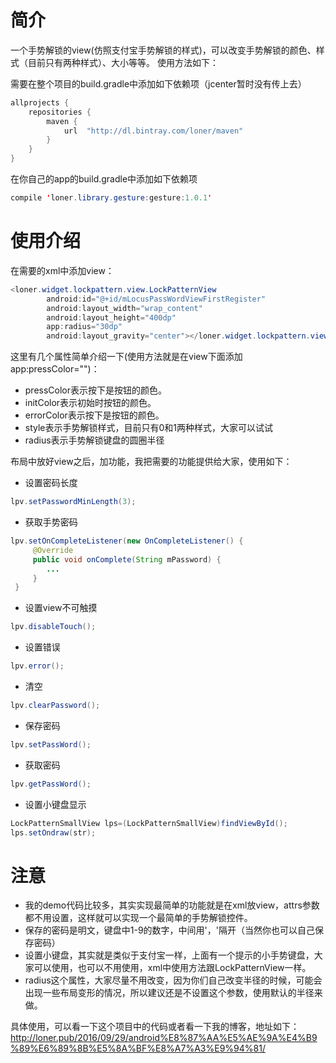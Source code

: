 # 简介

一个手势解锁的view(仿照支付宝手势解锁的样式)，可以改变手势解锁的颜色、样式（目前只有两种样式）、大小等等。
使用方法如下：

需要在整个项目的build.gradle中添加如下依赖项（jcenter暂时没有传上去）
``` java
allprojects {
    repositories {
        maven {
            url  "http://dl.bintray.com/loner/maven"
        }
    }
}
```

在你自己的app的build.gradle中添加如下依赖项
``` java
compile 'loner.library.gesture:gesture:1.0.1'
```

# 使用介绍

在需要的xml中添加view：
``` java
<loner.widget.lockpattern.view.LockPatternView
        android:id="@+id/mLocusPassWordViewFirstRegister"
        android:layout_width="wrap_content"
        android:layout_height="400dp"
        app:radius="30dp"
        android:layout_gravity="center"></loner.widget.lockpattern.view.LockPatternView>
```

这里有几个属性简单介绍一下(使用方法就是在view下面添加app:pressColor="")：
-  pressColor表示按下是按钮的颜色。 
-  initColor表示初始时按钮的颜色。
-  errorColor表示按下是按钮的颜色。 
-  style表示手势解锁样式，目前只有0和1两种样式，大家可以试试
-  radius表示手势解锁键盘的圆圈半径

布局中放好view之后，加功能，我把需要的功能提供给大家，使用如下：

- 设置密码长度
``` java
lpv.setPasswordMinLength(3);

```
- 获取手势密码
``` java
lpv.setOnCompleteListener(new OnCompleteListener() {
     @Override
     public void onComplete(String mPassword) {
     	...
     }
 }
 ```
 - 设置view不可触摸

 ``` java
lpv.disableTouch();
```
 - 设置错误

 ``` java
lpv.error();
```
 - 清空

 ``` java
lpv.clearPassword();
```
 - 保存密码

 ``` java
lpv.setPassWord();
```
 - 获取密码

 ``` java
lpv.getPassWord();
```
 - 设置小键盘显示
 
 ``` java
 LockPatternSmallView lps=(LockPatternSmallView)findViewById();
lps.setOndraw(str);
```


# 注意
-  我的demo代码比较多，其实实现最简单的功能就是在xml放view，attrs参数都不用设置，这样就可以实现一个最简单的手势解锁控件。
-  保存的密码是明文，键盘中1-9的数字，中间用'，'隔开（当然你也可以自己保存密码）
-  设置小键盘，其实就是类似于支付宝一样，上面有一个提示的小手势键盘，大家可以使用，也可以不用使用，xml中使用方法跟LockPatternView一样。
-  radius这个属性，大家尽量不用改变，因为你们自己改变半径的时候，可能会出现一些布局变形的情况，所以建议还是不设置这个参数，使用默认的半径来做。


具体使用，可以看一下这个项目中的代码或者看一下我的博客，地址如下：
http://loner.pub/2016/09/29/android%E8%87%AA%E5%AE%9A%E4%B9%89%E6%89%8B%E5%8A%BF%E8%A7%A3%E9%94%81/





